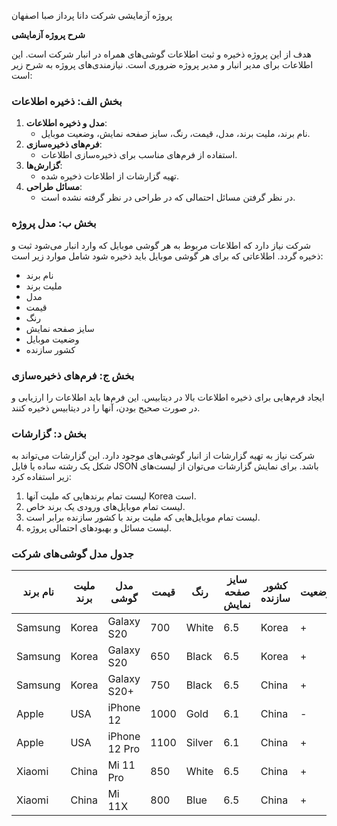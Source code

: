 پروژه آزمایشی
شرکت دانا پرداز صبا اصفهان


**شرح پروژه آزمایشی**

هدف از این پروژه ذخیره و ثبت اطلاعات گوشی‌های همراه در انبار شرکت است. این اطلاعات برای مدیر انبار و مدیر پروژه ضروری است. نیازمندی‌های پروژه به شرح زیر است:

### بخش الف: ذخیره اطلاعات
1. **مدل و ذخیره اطلاعات**:
    - نام برند، ملیت برند، مدل، قیمت، رنگ، سایز صفحه نمایش، وضعیت موبایل.
2. **فرم‌های ذخیره‌سازی**:
    - استفاده از فرم‌های مناسب برای ذخیره‌سازی اطلاعات.
3. **گزارش‌ها**:
    - تهیه گزارشات از اطلاعات ذخیره شده.
4. **مسائل طراحی**:
    - در نظر گرفتن مسائل احتمالی که در طراحی در نظر گرفته نشده است.

### بخش ب: مدل پروژه
شرکت نیاز دارد که اطلاعات مربوط به هر گوشی موبایل که وارد انبار می‌شود ثبت و ذخیره گردد. اطلاعاتی که برای هر گوشی موبایل باید ذخیره شود شامل موارد زیر است:
- نام برند
- ملیت برند
- مدل
- قیمت
- رنگ
- سایز صفحه نمایش
- وضعیت موبایل 
- کشور سازنده

### بخش ج: فرم‌های ذخیره‌سازی
ایجاد فرم‌هایی برای ذخیره اطلاعات بالا در دیتابیس. این فرم‌ها باید اطلاعات را ارزیابی و در صورت صحیح بودن، آنها را در دیتابیس ذخیره کنند.

### بخش د: گزارشات
شرکت نیاز به تهیه گزارشات از انبار گوشی‌های موجود دارد. این گزارشات می‌تواند به شکل یک رشته ساده یا فایل JSON باشد. برای نمایش گزارشات می‌توان از لیست‌های زیر استفاده کرد:
1. لیست تمام برندهایی که ملیت آنها Korea است.
2. لیست تمام موبایل‌های ورودی یک برند خاص.
3. لیست تمام موبایل‌هایی که ملیت برند با کشور سازنده برابر است.
4. لیست مسائل و بهبود‌های احتمالی پروژه.

### جدول مدل گوشی‌های شرکت
| نام برند | ملیت برند | مدل گوشی | قیمت | رنگ | سایز صفحه نمایش | کشور سازنده | وضعیت |
|----------|-----------|-----------|-------|------|-------------------|--------------|--------|
| Samsung  | Korea     | Galaxy S20     | 700   | White | 6.5 | Korea | + |
| Samsung  | Korea     | Galaxy S20     | 650   | Black | 6.5 | Korea | + |
| Samsung  | Korea     | Galaxy S20+    | 750   | Black | 6.5 | China | + |
| Apple    | USA       | iPhone 12      | 1000  | Gold  | 6.1 | China | - |
| Apple    | USA       | iPhone 12 Pro  | 1100  | Silver| 6.1 | China | + |
| Xiaomi   | China     | Mi 11 Pro      | 850   | White | 6.5 | China | + |
| Xiaomi   | China     | Mi 11X         | 800   | Blue  | 6.5 | China | + |